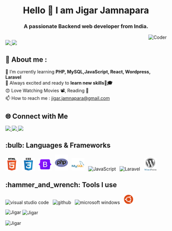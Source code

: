 
<h1 align="center"> Hello 👋 I am Jigar Jamnapara</h1>

<h3 align="center">A passionate Backend web developer from India.</h3> 

<img align="right" alt="Coder" src="https://camo.githubusercontent.com/fe63ad82cd0ea16571908365dcb3aff7a9715881cbeb881dba7def507d2790ea/68747470733a2f2f6d69726f2e6d656469756d2e636f6d2f6d61782f313336302f302a67714f33736c4c6d4762346d55656a652e676966">
<br>
<a href="https://twitter.com/jigarjamnapara" target="_blank" rel="noreferrer"> 
<img src="https://img.shields.io/twitter/follow/jigar_jamnapara?logo=twitter&style=for-the-badge&color=0891b2&labelColor=1c1917" /> </a>

<a href="https://www.github.com/JigarJamnapara" target="_blank" rel="noreferrer">
<img src="https://img.shields.io/github/followers/JigarJamnapara?logo=github&style=for-the-badge&color=0891b2&labelColor=1c1917" /> </a>


## 🙋 About me :

🎯 I’m currently learning **PHP, MySQL,JavaScript, React, Wordpress, Laravel** <br>
🤩 Always excited and ready to **learn new skills👨🎓** <br>
😍 Love Watching Movies 📽️, Reading 📖 <br>
📫 How to reach me : jigar.jamnapara@gmail.com


## 🌐 Connect with Me 

<a href="https://www.linkedin.com/in/jigarjamnapara">
 <img src="https://img.shields.io/badge/LinkedIn-0077B5?style=for-the-badge&logo=linkedin&logoColor=white" />             
</a> 
<a href="https://twitter.com/jigar_jamnapara">
  <img src="https://img.shields.io/badge/Twitter-1DA1F2?style=for-the-badge&logo=twitter&logoColor=white" />
</a>
<a href="https://www.instagram.com/jigarjamnapara">
  <img src="https://img.shields.io/badge/Instagram-E4405F?style=for-the-badge&logo=instagram&logoColor=white" />
</a>

<br>

<h2>:bulb: Languages & Frameworks</h2>
<p>
<img title="HTML5" alt="HTML5" src="https://raw.githubusercontent.com/devicons/devicon/master/icons/html5/html5-original-wordmark.svg" width="40px" height="40px">
&nbsp
<img title="CSS" alt="CSS" src="https://raw.githubusercontent.com/devicons/devicon/master/icons/css3/css3-original-wordmark.svg" width="40px" height="40px">
&nbsp
<img title="Bootstrap" alt="Bootstrap" src="https://github.com/devicons/devicon/blob/master/icons/bootstrap/bootstrap-original.svg" width="40px" height="40px">
&nbsp
<img title="PHP" alt="PHP" src="https://github.com/devicons/devicon/blob/master/icons/php/php-original.svg" width="40px" height="50px">
&nbsp
<img title="MySQL" alt="MySQL" src="https://github.com/devicons/devicon/blob/master/icons/mysql/mysql-original-wordmark.svg" width="40px" heigth="50px">
&nbsp
<img title="JavaScript" alt="JavaScript" src="https://cdn.jsdelivr.net/gh/devicons/devicon/icons/javascript/javascript-original.svg" width="40px" heigth="50px">
&nbsp
<img title="Laravel" alt="Laravel" src="https://www.zend.com/sites/default/files/image/2019-09/logo-laravel.jpg" width="40px" height="40px">
&nbsp
<img title="Wordpress" alt="Wordpress" src="https://github.com/devicons/devicon/blob/master/icons/wordpress/wordpress-original.svg" width="40px" height="40px">
&nbsp

<h2>:hammer_and_wrench: Tools I use</h2>
<p>
<img title="VS Code" alt="visual studio code" width="30px" src="https://cdn.jsdelivr.net/gh/devicons/devicon/icons/vscode/vscode-original.svg" />
&nbsp;  
<img title="GitHub" alt="github" width="30px" src="https://cdn.jsdelivr.net/gh/devicons/devicon/icons/github/github-original.svg" />
&nbsp;
<img title="MS Windows" alt="microsoft windows" width="30px" src="https://cdn.jsdelivr.net/gh/devicons/devicon/icons/windows8/windows8-original.svg" />
&nbsp;
<img title="MS Windows" alt="microsoft windows" width="30px" src=https://github.com/devicons/devicon/blob/master/icons/ubuntu/ubuntu-plain.svg" />
&nbsp;
</p>

<!--  -->
<p><img align="left" src="https://github-readme-stats.vercel.app/api/top-langs?username=JigarJamnapara&show_icons=true&locale=en&layout=compact" alt="Jigar" /></p>

<p>&nbsp;<img align="center" src="https://github-readme-stats.vercel.app/api?username=JigarJamnapara&show_icons=true&locale=en" alt="Jigar" /></p>

<p><img align="center" src="https://github-readme-streak-stats.herokuapp.com/?user=JigarJamnapara&" alt="Jigar" /></p>


